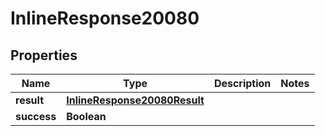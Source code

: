 # InlineResponse20080

## Properties
Name | Type | Description | Notes
------------ | ------------- | ------------- | -------------
**result** | [**InlineResponse20080Result**](InlineResponse20080Result.md) |  | 
**success** | **Boolean** |  | 
